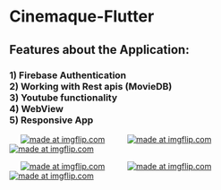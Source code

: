 <h1> Cinemaque-Flutter </h1>

<h2> Features about the Application: </h2>
<h3> 1) Firebase Authentication<br>
     2) Working with Rest apis (MovieDB)<br>
     3) Youtube functionality<br>
     4) WebView<br>
     5) Responsive App<br>  </h3>


<a href="https://imgflip.com/gif/3lq1t9"><img src="https://i.imgflip.com/3lq1t9.gif" title="made at imgflip.com" hspace="20"/></a><a href="https://imgflip.com/gif/3lq1y4"><img src="https://i.imgflip.com/3lq1y4.gif" title="made at imgflip.com" hspace="20" /></a>
<a href="https://imgflip.com/gif/3lq21e"><img src="https://i.imgflip.com/3lq21e.gif" title="made at imgflip.com"/></a>



 <a href="https://imgflip.com/gif/3lq245"><img src="https://i.imgflip.com/3lq245.gif" title="made at imgflip.com" hspace="20" /></a><a href="https://imgflip.com/gif/3lq26w"><img src="https://i.imgflip.com/3lq26w.gif" title="made at imgflip.com" hspace="20"/></a>
<a href="https://imgflip.com/gif/3lq29j"><img src="https://i.imgflip.com/3lq29j.gif" title="made at imgflip.com" /></a>

